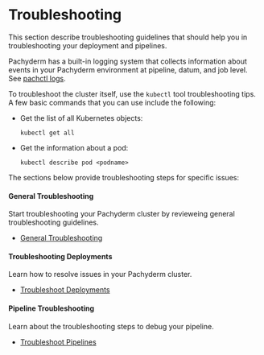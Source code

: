 # Troubleshooting

This section describe troubleshooting guidelines that should
help you in troubleshooting your deployment and pipelines.

Pachyderm has a built-in logging system that collects
information about events in your Pachyderm environment at
pipeline, datum, and job level. See [pachctl logs](../reference/pachctl/pachctl_logs.md).

To troubleshoot the cluster itself, use the `kubectl` tool
troubleshooting tips. A few basic commands that you can use
include the following:

* Get the list of all Kubernetes objects:

  ```shell
  kubectl get all
  ```

* Get the information about a pod:

  ```shell
  kubectl describe pod <podname>
  ```

The sections below provide troubleshooting steps for specific
issues:

<div class="row">
  <div class="column-2">
    <div class="card-square mdl-card mdl-shadow--2dp">
      <div class="mdl-card__title mdl-card--expand">
        <h4 class="mdl-card__title-text">General Troubleshooting &nbsp;&nbsp;&nbsp;<i class="fa fa-rocket"></i></h4>
      </div>
      <div class="mdl-card__supporting-text">
        Start troubleshooting your Pachyderm cluster
        by revieweing general troubleshooting guidelines.
      </div>
      <div class="mdl-card__actions mdl-card--border">
        <ul>
          <li><a href="general-troubleshooting/" class="md-typeset md-link">
          General Troubleshooting
          </a>
          </li>
       </ul>
      </div>
    </div>
  </div>
  <div class="column-2">
    <div class="card-square mdl-card mdl-shadow--2dp">
      <div class="mdl-card__title mdl-card--expand">
        <h4 class="mdl-card__title-text">Troubleshooting Deployments &nbsp;&nbsp;&nbsp;<i class="fa fa-cogs"></i></h4>
      </div>
      <div class="mdl-card__supporting-text">
        Learn how to resolve issues in your Pachyderm
        cluster.
      </div>
      <div class="mdl-card__actions mdl-card--border">
        <ul>
          <li><a href="deploy-troubleshooting/" class="md-typeset md-link">
            Troubleshoot Deployments
          </a>
          </li>
        </ul>
       </div>
     </div>
  </div>
</div>
<div class="row">
  <div class="column-2">
    <div class="card-square mdl-card mdl-shadow--2dp">
      <div class="mdl-card__title mdl-card--expand">
        <h4 class="mdl-card__title-text">Pipeline Troubleshooting &nbsp;&nbsp;&nbsp;<i class="fa fa-book"></i></h4>
      </div>
      <div class="mdl-card__supporting-text">
        Learn about the troubleshooting steps to debug
        your pipeline.
      </div>
      <div class="mdl-card__actions mdl-card--border">
        <ul>
           <li><a href="pipeline-troubleshooting/" class="md-typeset md-link">
           Troubleshoot Pipelines
           </a>
           </li>
        </ul>
      </div>
    </div>
  </div>
  <div class="column-2">
  </div>
  </div>
 <div>
<div>
